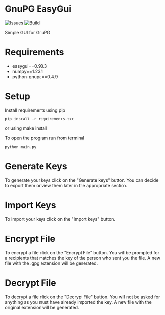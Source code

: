 # GnuPG EasyGui

![Issues](https://img.shields.io/github/issues/EddyDevProject/GnuPG-EasyGUI.svg)
![Build](https://app.travis-ci.com/EddyDevProject/GnuPG-EasyGUI.svg?branch=master)

Simple GUI for GnuPG

# Requirements
- easygui==0.98.3
- numpy==1.23.1
- python-gnupg==0.4.9

# Setup
Install requirements using pip
 ```
pip install -r requirements.txt
```
or using make install

To open the program run from terminal
```
python main.py
```
# Generate Keys
To generate your keys click on the "Generate keys" button. You can decide to export them or view them later in the appropriate section.
# Import Keys
To import your keys click on the "Import keys" button.
# Encrypt File
To encrypt a file click on the "Encrypt File" button. You will be prompted for a recipients that matches the key of the person who sent you the file. A new file with the .gpg extension will be generated.
# Decrypt File
To decrypt a file click on the "Decrypt File" button. You will not be asked for anything as you must have already imported the key. A new file with the original extension will be generated.


